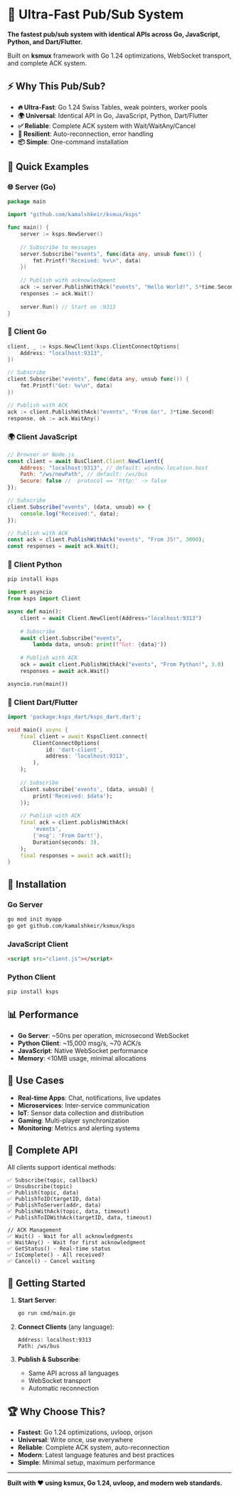 # 🚀 Ultra-Fast Pub/Sub System

**The fastest pub/sub system with identical APIs across Go, JavaScript, Python, and Dart/Flutter.**

Built on **ksmux** framework with Go 1.24 optimizations, WebSocket transport, and complete ACK system.

## ⚡ Why This Pub/Sub?

- **🔥 Ultra-Fast**: Go 1.24 Swiss Tables, weak pointers, worker pools
- **🌍 Universal**: Identical API in Go, JavaScript, Python, Dart/Flutter
- **✅ Reliable**: Complete ACK system with Wait/WaitAny/Cancel
- **🔄 Resilient**: Auto-reconnection, error handling
- **📦 Simple**: One-command installation

## 🎯 Quick Examples

### 🌐 Server (Go)
```go
package main

import "github.com/kamalshkeir/ksmux/ksps"

func main() {
    server := ksps.NewServer()
    
    // Subscribe to messages
    server.Subscribe("events", func(data any, unsub func()) {
        fmt.Printf("Received: %v\n", data)
    })
    
    // Publish with acknowledgment
    ack := server.PublishWithAck("events", "Hello World!", 5*time.Second)
    responses := ack.Wait()
    
    server.Run() // Start on :9313
}
```

### 📱 Client Go
```go
client, _ := ksps.NewClient(ksps.ClientConnectOptions{
    Address: "localhost:9313",
})

// Subscribe
client.Subscribe("events", func(data any, unsub func()) {
    fmt.Printf("Got: %v\n", data)
})

// Publish with ACK
ack := client.PublishWithAck("events", "From Go!", 3*time.Second)
response, ok := ack.WaitAny()
```

### 🌍 Client JavaScript
```javascript
// Browser or Node.js
const client = await BusClient.Client.NewClient({
    Address: "localhost:9313", // default: window.location.host
    Path: "/ws/newPath", // default: /ws/bus
    Secure: false //  protocol == 'http:' -> false
});

// Subscribe
client.Subscribe("events", (data, unsub) => {
    console.log("Received:", data);
});

// Publish with ACK
const ack = client.PublishWithAck("events", "From JS!", 3000);
const responses = await ack.Wait();
```

### 🐍 Client Python
```bash
pip install ksps
```

```python
import asyncio
from ksps import Client

async def main():
    client = await Client.NewClient(Address="localhost:9313")
    
    # Subscribe
    await client.Subscribe("events", 
        lambda data, unsub: print(f"Got: {data}"))
    
    # Publish with ACK
    ack = await client.PublishWithAck("events", "From Python!", 3.0)
    responses = await ack.Wait()

asyncio.run(main())
```

### 🎯 Client Dart/Flutter
```dart
import 'package:ksps_dart/ksps_dart.dart';

void main() async {
    final client = await KspsClient.connect(
        ClientConnectOptions(
            id: 'dart-client',
            address: 'localhost:9313',
        ),
    );
    
    // Subscribe
    client.subscribe('events', (data, unsub) {
        print('Received: $data');
    });
    
    // Publish with ACK
    final ack = client.publishWithAck(
        'events', 
        {'msg': 'From Dart!'}, 
        Duration(seconds: 3),
    );
    final responses = await ack.wait();
}
```

## 🔧 Installation

### Go Server
```bash
go mod init myapp
go get github.com/kamalshkeir/ksmux/ksps
```

### JavaScript Client
```html
<script src="client.js"></script>
```

### Python Client
```bash
pip install ksps
```



## 📊 Performance

- **Go Server**: ~50ns per operation, microsecond WebSocket
- **Python Client**: ~15,000 msg/s, ~70 ACK/s
- **JavaScript**: Native WebSocket performance
- **Memory**: <10MB usage, minimal allocations

## 🎯 Use Cases

- **Real-time Apps**: Chat, notifications, live updates
- **Microservices**: Inter-service communication
- **IoT**: Sensor data collection and distribution
- **Gaming**: Multi-player synchronization
- **Monitoring**: Metrics and alerting systems

## 🔄 Complete API

All clients support identical methods:

```
✅ Subscribe(topic, callback)
✅ Unsubscribe(topic)
✅ Publish(topic, data)
✅ PublishToID(targetID, data)
✅ PublishToServer(addr, data)
✅ PublishWithAck(topic, data, timeout)
✅ PublishToIDWithAck(targetID, data, timeout)

// ACK Management
✅ Wait() - Wait for all acknowledgments
✅ WaitAny() - Wait for first acknowledgment
✅ GetStatus() - Real-time status
✅ IsComplete() - All received?
✅ Cancel() - Cancel waiting
```

## 🚀 Getting Started

1. **Start Server**:
   ```bash
   go run cmd/main.go
   ```

2. **Connect Clients** (any language):
   ```
   Address: localhost:9313
   Path: /ws/bus
   ```

3. **Publish & Subscribe**:
   - Same API across all languages
   - WebSocket transport
   - Automatic reconnection


## 🏆 Why Choose This?

- **Fastest**: Go 1.24 optimizations, uvloop, orjson
- **Universal**: Write once, use everywhere
- **Reliable**: Complete ACK system, auto-reconnection
- **Modern**: Latest language features and best practices
- **Simple**: Minimal setup, maximum performance

---

**Built with ❤️ using ksmux, Go 1.24, uvloop, and modern web standards.** 
